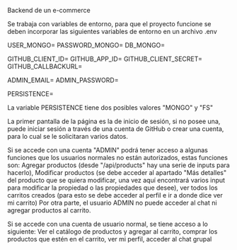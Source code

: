 Backend de un e-commerce

Se trabaja con variables de entorno, para que el proyecto funcione se deben incorporar las siguientes variables de entorno en un archivo .env

USER_MONGO=
PASSWORD_MONGO=
DB_MONGO=

GITHUB_CLIENT_ID=
GITHUB_APP_ID=
GITHUB_CLIENT_SECRET=
GITHUB_CALLBACKURL=

ADMIN_EMAIL=
ADMIN_PASSWORD=

PERSISTENCE=

La variable PERSISTENCE tiene dos posibles valores "MONGO" y "FS"

La primer pantalla de la página es la de inicio de sesión, si no posee una, puede iniciar sesión a través de una cuenta de GitHub o crear una cuenta, para lo cual se le solicitaran varios datos.

Si se accede con una cuenta "ADMIN" podrá tener acceso a algunas funciones que los usuarios normales no están autorizados, estas funciones son:
Agregar productos (desde "/api/products" hay una serie de inputs para hacerlo),
Modificar productos (se debe acceder al apartado "Más detalles" del producto que se quiera modificar, una vez aquí encontrará varios input para modificar la propiedad o las propiedades que desee),
ver todos los carritos creados (para esto se debe acceder al perfil e ir a donde dice ver mi carrito)
Por otra parte, el usuario ADMIN no puede acceder al chat ni agregar productos al carrito.

Si se accede con una cuenta de usuario normal, se tiene acceso a lo siguiente:
Ver el catálogo de productos y agregar al carrito,
comprar los productos que estén en el carrito,
ver mi perfil,
acceder al chat grupal